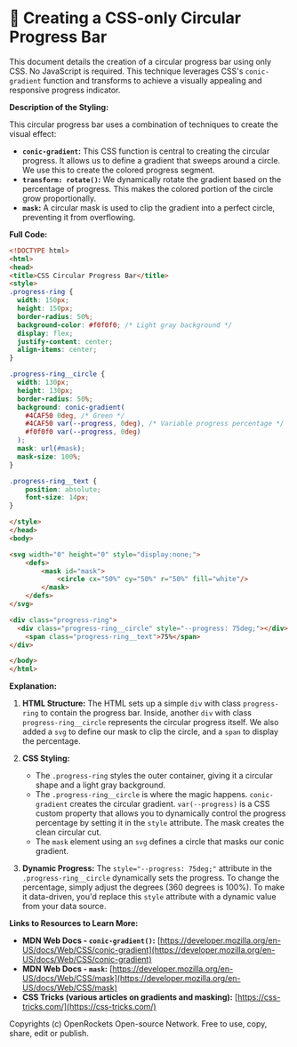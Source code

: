 # 🐞 Creating a CSS-only Circular Progress Bar


This document details the creation of a circular progress bar using only CSS.  No JavaScript is required. This technique leverages CSS's `conic-gradient` function and transforms to achieve a visually appealing and responsive progress indicator.


**Description of the Styling:**

This circular progress bar uses a combination of techniques to create the visual effect:

* **`conic-gradient`:** This CSS function is central to creating the circular progress. It allows us to define a gradient that sweeps around a circle.  We use this to create the colored progress segment.
* **`transform: rotate()`:** We dynamically rotate the gradient based on the percentage of progress.  This makes the colored portion of the circle grow proportionally.
* **`mask`:**  A circular mask is used to clip the gradient into a perfect circle, preventing it from overflowing.


**Full Code:**

```html
<!DOCTYPE html>
<html>
<head>
<title>CSS Circular Progress Bar</title>
<style>
.progress-ring {
  width: 150px;
  height: 150px;
  border-radius: 50%;
  background-color: #f0f0f0; /* Light gray background */
  display: flex;
  justify-content: center;
  align-items: center;
}

.progress-ring__circle {
  width: 130px;
  height: 130px;
  border-radius: 50%;
  background: conic-gradient(
    #4CAF50 0deg, /* Green */
    #4CAF50 var(--progress, 0deg), /* Variable progress percentage */
    #f0f0f0 var(--progress, 0deg)
  );
  mask: url(#mask);
  mask-size: 100%;
}

.progress-ring__text {
    position: absolute;
    font-size: 14px;
}

</style>
</head>
<body>

<svg width="0" height="0" style="display:none;">
    <defs>
        <mask id="mask">
            <circle cx="50%" cy="50%" r="50%" fill="white"/>
        </mask>
    </defs>
</svg>

<div class="progress-ring">
  <div class="progress-ring__circle" style="--progress: 75deg;"></div>
    <span class="progress-ring__text">75%</span>
</div>

</body>
</html>
```

**Explanation:**

1.  **HTML Structure:**  The HTML sets up a simple `div` with class `progress-ring` to contain the progress bar. Inside, another `div` with class `progress-ring__circle` represents the circular progress itself. We also added a `svg` to define our mask to clip the circle, and a `span` to display the percentage.

2.  **CSS Styling:**
    *   The `.progress-ring` styles the outer container, giving it a circular shape and a light gray background.
    *   The `.progress-ring__circle` is where the magic happens.  `conic-gradient` creates the circular gradient. `var(--progress)` is a CSS custom property that allows you to dynamically control the progress percentage by setting it in the `style` attribute.  The mask creates the clean circular cut.
    *   The `mask` element using an `svg` defines a circle that masks our conic gradient.

3. **Dynamic Progress:**  The `style="--progress: 75deg;"` attribute in the `.progress-ring__circle` dynamically sets the progress.  To change the percentage, simply adjust the degrees (360 degrees is 100%).  To make it data-driven, you'd replace this `style` attribute with a dynamic value from your data source.


**Links to Resources to Learn More:**

* **MDN Web Docs - `conic-gradient()`:** [https://developer.mozilla.org/en-US/docs/Web/CSS/conic-gradient](https://developer.mozilla.org/en-US/docs/Web/CSS/conic-gradient)
* **MDN Web Docs - `mask`:** [https://developer.mozilla.org/en-US/docs/Web/CSS/mask](https://developer.mozilla.org/en-US/docs/Web/CSS/mask)
* **CSS Tricks (various articles on gradients and masking):** [https://css-tricks.com/](https://css-tricks.com/)


Copyrights (c) OpenRockets Open-source Network. Free to use, copy, share, edit or publish.

